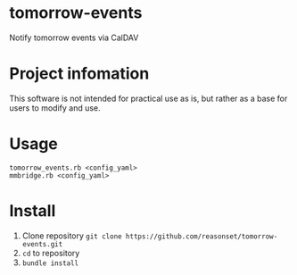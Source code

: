 # tomorrow-events

Notify tomorrow events via CalDAV

# Project infomation

This software is not intended for practical use as is, but rather as a base for users to modify and use.

# Usage

```
tomorrow_events.rb <config_yaml>
mmbridge.rb <config_yaml>
```

# Install

1. Clone repository `git clone https://github.com/reasonset/tomorrow-events.git`
2. `cd` to repository
3. `bundle install`

